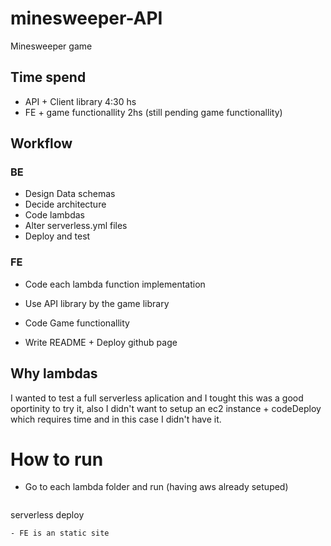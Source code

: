 # minesweeper-API
Minesweeper game

## Time spend
- API + Client library 4:30 hs
- FE + game functionallity 2hs (still pending game functionallity)

## Workflow
### BE
- Design Data schemas
- Decide architecture
- Code lambdas
- Alter serverless.yml files
- Deploy and test

### FE
- Code each lambda function implementation
- Use API library by the game library
- Code Game functionallity

- Write README + Deploy github page

## Why lambdas
I wanted to test a full serverless aplication and I tought this was a good oportinity to try it, also I didn't want to setup an ec2 instance + codeDeploy which requires time and in this case I didn't have it.

# How to run
- Go to each lambda folder and run (having aws already setuped)
  ```
serverless deploy
```
- FE is an static site
